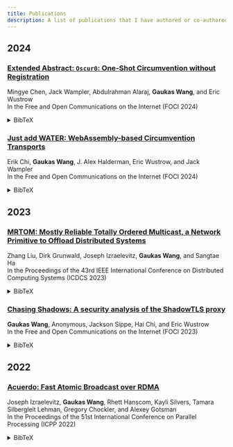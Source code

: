 ```yaml
---
title: Publications
description: A list of publications that I have authored or co-authored.
---
```

## 2024

### [Extended Abstract: `Oscur0`: One-Shot Circumvention without Registration](https://www.petsymposium.org/foci/2024/foci-2024-0005.php)
Mingye Chen, Jack Wampler, Abdulrahman Alaraj, **Gaukas Wang**, and Eric Wustrow \
In the Free and Open Communications on the Internet (FOCI 2024)

<details>
  <summary>BibTeX</summary>
    
  ```bibtex
  @inproceedings{oscur0-foci24,
    author = {Mingye Chen and Jack Wampler and Abdulrahman Alaraj and Gaukas Wang and Eric Wustrow},
    title = {Extended Abstract: {Oscur0}: One-shot Circumvention without Registration},
    booktitle = {Free and Open Communications on the Internet},
    publisher = {},
    year = {2024},
    url = {https://www.petsymposium.org/foci/2024/foci-2024-0005.pdf},
}
  ```
</details>

### [Just add WATER: WebAssembly-based Circumvention Transports](https://www.petsymposium.org/foci/2024/foci-2024-0003.php)
Erik Chi, **Gaukas Wang**, J. Alex Halderman, Eric Wustrow, and Jack Wampler \
In the Free and Open Communications on the Internet (FOCI 2024)

<details>
  <summary>BibTeX</summary>
    
  ```bibtex
  @inproceedings{water-foci24,
    author = {Erik Chi and Gaukas Wang and J. Alex Halderman and Eric Wustrow and Jack Wampler},
    title = {Just add {WATER}: {WebAssembly}-based Circumvention Transports},
    booktitle = {Free and Open Communications on the Internet},
    publisher = {},
    year = {2024},
    url = {https://www.petsymposium.org/foci/2024/foci-2024-0003.pdf},
  }
  ```
</details>

## 2023

### [MRTOM: Mostly Reliable Totally Ordered Multicast, a Network Primitive to Offload Distributed Systems](https://ieeexplore.ieee.org/document/10272412)
Zhang Liu, Dirk Grunwald, Joseph Izraelevitz, **Gaukas Wang**, and Sangtae Ha \
In the Proceedings of the 43rd IEEE International Conference on Distributed Computing Systems (ICDCS 2023)

<details>
  <summary>BibTeX</summary>
    
  ```bibtex
  @inproceedings{10.1109/ICDCS57875.2023.00022,
    author={Liu, Zhang and Grunwald, Dirk and Izraelevitz, Joseph and Wang, Gaukas and Ha, Sangtae},
    booktitle={2023 IEEE 43rd International Conference on Distributed Computing Systems (ICDCS)}, 
    title={{MRTOM}: Mostly Reliable Totally Ordered Multicast, a Network Primitive to Offload Distributed Systems}, 
    year={2023},
    volume={},
    number={},
    pages={638-648},
    doi={10.1109/ICDCS57875.2023.00022}
  }
  ```
</details>


### [Chasing Shadows: A security analysis of the ShadowTLS proxy](https://www.petsymposium.org/foci/2023/foci-2023-0002.php)
**Gaukas Wang**, Anonymous, Jackson Sippe, Hai Chi, and Eric Wustrow \
In the Free and Open Communications on the Internet (FOCI 2023)

<details>
  <summary>BibTeX</summary>

  ```bibtex
  @inproceedings{Wang2023a,
    author = {Gaukas Wang and Anonymous and Jackson Sippe and Hai Chi and Eric Wustrow},
    title = {Chasing Shadows: A security analysis of the {ShadowTLS} proxy},
    booktitle = {Free and Open Communications on the Internet},
    publisher = {},
    year = {2023},
    url = {https://www.petsymposium.org/foci/2023/foci-2023-0002.pdf},
  }
  ```
</details>

## 2022

### [Acuerdo: Fast Atomic Broadcast over RDMA](https://dl.acm.org/doi/abs/10.1145/3545008.3545041)
Joseph Izraelevitz, **Gaukas Wang**, Rhett Hanscom, Kayli Silvers, Tamara Silbergleit Lehman, Gregory Chockler, and Alexey Gotsman \
In the Proceedings of the 51st International Conference on Parallel Processing (ICPP 2022)

<details>
  <summary>BibTeX</summary>

  ```bibtex
  @inproceedings{10.1145/3545008.3545041,
    author = {Izraelevitz, Joseph and Wang, Gaukas and Hanscom, Rhett and Silvers, Kayli and Lehman, Tamara Silbergleit and Chockler, Gregory and Gotsman, Alexey},
    title = {Acuerdo: Fast Atomic Broadcast over {RDMA}},
    year = {2023},
    isbn = {9781450397339},
    publisher = {Association for Computing Machinery},
    address = {New York, NY, USA},
    url = {https://doi.org/10.1145/3545008.3545041},
    doi = {10.1145/3545008.3545041},
    booktitle = {Proceedings of the 51st International Conference on Parallel Processing},
    articleno = {59},
    numpages = {11},
    keywords = {consensus, atomic broadcast, RDMA},
    location = {Bordeaux, France},
    series = {ICPP '22}
  }
  ```
</details>